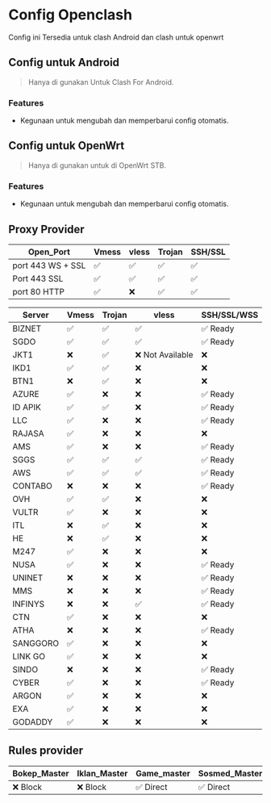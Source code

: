 # Config Openclash
Config ini Tersedia untuk clash Android dan clash untuk openwrt

## Config untuk Android
> Hanya di gunakan Untuk Clash For Android.

### Features
- Kegunaan untuk mengubah dan memperbarui config otomatis.

## Config untuk OpenWrt
> Hanya di gunakan untuk di OpenWrt STB.

### Features
- Kegunaan untuk mengubah dan memperbarui config otomatis.

## Proxy Provider 
| Open_Port | Vmess | vless | Trojan | SSH/SSL |
| --- | --- | --- | --- | --- |
| port 443 WS + SSL | ✅ | ✅ | ✅ | ✅ |
| Port 443 SSL | ✅ | ✅ | ✅ | ✅ |
 | port 80 HTTP | ✅ | ❌ | ✅ | ✅ |

| Server | Vmess | Trojan | vless | SSH/SSL/WSS |
| --- | --- | --- | --- | --- |
| BIZNET | ✅ | ✅ | ✅ | ✅ Ready |
| SGDO | ✅ | ✅ | ✅ | ✅ Ready |
| JKT1 | ❌ | ✅ | ❌ Not Available | ❌ |
| IKD1 | ✅ | ✅ | ❌ | ❌ |
| BTN1 | ❌ | ✅ | ❌ | ❌ |
| AZURE | ✅ | ❌ | ❌ | ✅ Ready |
| ID APIK | ✅ | ✅ | ❌ | ✅ Ready|
| LLC | ✅ | ❌ | ❌ | ✅ Ready |
| RAJASA | ✅ | ❌ | ❌ | ❌ |
| AMS | ✅ | ❌ | ❌ | ✅ Ready|
| SGGS | ✅ | ✅ | ✅ | ✅ Ready |
| AWS | ✅ | ✅ | ✅ | ✅ Ready |
| CONTABO | ❌ | ❌ | ❌ | ✅ Ready |
| OVH | ✅ | ✅ | ❌ | ❌ |
| VULTR | ✅ | ❌ | ❌ | ❌ |
| ITL | ❌ | ✅ | ❌ | ❌ |
| HE | ❌ | ✅ | ❌ | ❌ |
| M247 | ✅ | ❌ | ❌ | ❌ |
| NUSA | ✅ | ❌ | ❌ | ✅ Ready |
| UNINET | ❌ | ❌ | ❌ | ✅ Ready |
| MMS | ❌ | ❌ | ❌ | ✅ Ready |
| INFINYS | ❌ | ❌ | ✅ | ✅ Ready |
| CTN | ✅ | ❌ | ❌ | ❌ |
| ATHA | ❌ | ❌ | ❌ | ✅ Ready |
| SANGGORO | ✅ | ❌ | ❌ | ❌ |
| LINK GO | ✅ | ❌ | ❌ | ❌ |
| SINDO | ❌ | ❌ | ❌ | ✅ Ready |
| CYBER | ✅ | ❌ | ❌ | ✅ Ready |
| ARGON | ✅ | ❌ | ❌ | ❌ |
| EXA | ✅ | ❌ | ❌ | ❌ |
| GODADDY | ✅ | ❌ | ❌ | ❌ |

## Rules provider

| Bokep_Master | Iklan_Master | Game_master | Sosmed_Master | Streming_Master |
| --- | --- | --- | --- | --- |
| ❌ Block | ❌ Block | ✅ Direct | ✅ Direct | ✅ Direct |
